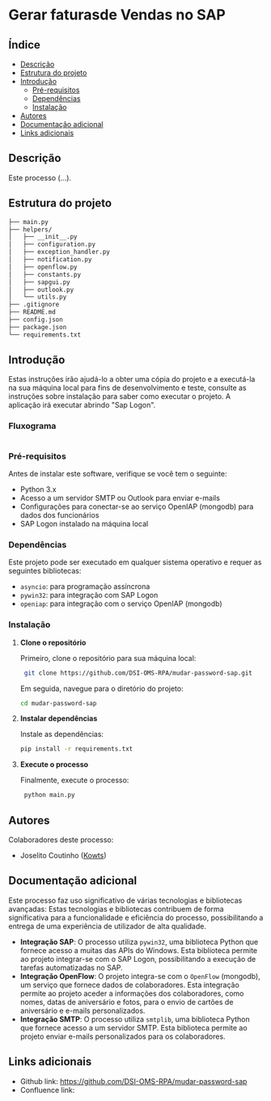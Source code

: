 # Gerar faturasde Vendas no SAP

## Índice

* [Descrição](#descrição)
* [Estrutura do projeto](#estrutura-do-projeto)
* [Introdução](#introdução)
  * [Pré-requisitos](#pré-requisitos)
  * [Dependências](#dependências)
  * [Instalação](#instalação)
* [Autores](#autores)
* [Documentação adicional](#documentação-adicional)
* [Links adicionais](#links-adicionais)

## Descrição

Este processo (...).

## Estrutura do projeto

```bash
├── main.py
├── helpers/
│   ├── __init__.py
│   ├── configuration.py
│   ├── exception_handler.py
│   ├── notification.py
│   ├── openflow.py
│   ├── constants.py
│   ├── sapgui.py
│   ├── outlook.py
│   └── utils.py
├── .gitignore
├── README.md
├── config.json
├── package.json
└── requirements.txt
```

## Introdução

Estas instruções irão ajudá-lo a obter uma cópia do projeto e a executá-la na sua máquina local para fins de desenvolvimento e teste, consulte as instruções sobre instalação para saber como executar o projeto. A aplicação irá executar abrindo "Sap Logon".

### Fluxograma

```mermaid

```

### Pré-requisitos

Antes de instalar este software, verifique se você tem o seguinte:

* Python 3.x
* Acesso a um servidor SMTP ou Outlook para enviar e-mails
* Configurações para conectar-se ao serviço OpenIAP (mongodb) para dados dos funcionários
* SAP Logon instalado na máquina local

### Dependências

Este projeto pode ser executado em qualquer sistema operativo e requer as seguintes bibliotecas:

* `asyncio`: para programação assíncrona
* `pywin32`: para integração com SAP Logon
* `openiap`: para integração com o serviço OpenIAP (mongodb)

### Instalação

1. **Clone o repositório**

   Primeiro, clone o repositório para sua máquina local:

   ```bash
    git clone https://github.com/DSI-OMS-RPA/mudar-password-sap.git
   ```

   Em seguida, navegue para o diretório do projeto:

   ```bash
   cd mudar-password-sap
   ```
2. **Instalar dependências**

   Instale as dependências:

   ```bash
   pip install -r requirements.txt
   ```
3. **Execute o processo**

   Finalmente, execute o processo:

   ```bash
    python main.py
   ```

## Autores

Colaboradores deste processo:

- Joselito Coutinho ([Kowts](https://github.com/Kowts))

## Documentação adicional

Este processo faz uso significativo de várias tecnologias e bibliotecas avançadas:
Estas tecnologias e bibliotecas contribuem de forma significativa para a funcionalidade e eficiência do processo, possibilitando a entrega de uma experiência de utilizador de alta qualidade.

- **Integração SAP**: O processo utiliza `pywin32`, uma biblioteca Python que fornece acesso a muitas das APIs do Windows. Esta biblioteca permite ao projeto integrar-se com o SAP Logon, possibilitando a execução de tarefas automatizadas no SAP.
- **Integração OpenFlow**: O projeto integra-se com o `OpenFlow` (mongodb), um serviço que fornece dados de colaboradores. Esta integração permite ao projeto aceder a informações dos colaboradores, como nomes, datas de aniversário e fotos, para o envio de cartões de aniversário e e-mails personalizados.
- **Integração SMTP**: O processo utiliza `smtplib`, uma biblioteca Python que fornece acesso a um servidor SMTP. Esta biblioteca permite ao projeto enviar e-mails personalizados para os colaboradores.

## Links adicionais

* Github link: https://github.com/DSI-OMS-RPA/mudar-password-sap
* Confluence link:
